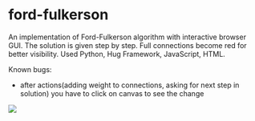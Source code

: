 # ford-fulkerson

An implementation of Ford-Fulkerson algorithm with interactive browser GUI. The solution is given step by step. Full connections become red for better visibility. 
Used Python, Hug Framework, JavaScript, HTML.

Known bugs:
* after actions(adding weight to connections, asking for next step in solution) you have to click on canvas to see the change

<img src="https://github.com/dgaponcic/ford-fulkerson/blob/master/fordfulkerson.gif" />
